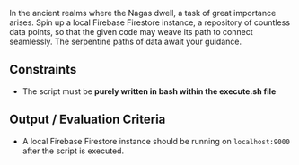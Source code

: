 In the ancient realms where the Nagas dwell, a task of great importance arises. Spin up a local Firebase Firestore instance, a repository of countless data points, so that the given code may weave its path to connect seamlessly. The serpentine paths of data await your guidance.

## Constraints

- The script must be **purely written in bash within the execute.sh file**

## Output / Evaluation Criteria

- A local Firebase Firestore instance should be running on `localhost:9000` after the script is executed.
